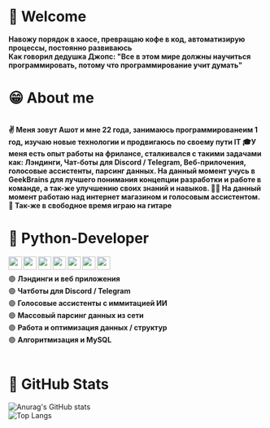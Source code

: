 # 🙋 Welcome

<b>Навожу порядок в хаосе, превращаю кофе в код, автоматизирую процессы, постоянно развиваюсь</b><br>
<b>Как говорил дедушка Джопс: "Все в этом мире должны научиться программировать, потому что программирование учит думать"</b>
<br />

# 😁 About me
<br>
 <b>
    ✌️ Меня зовут Ашот и мне 22 года, занимаюсь программированеим 1 год, изучаю новые технологии и продвигаюсь по своему пути IT 
    🎓У меня есть опыт работы на фрилансе, сталкивался с такими задачами как: Лэндинги, Чат-боты для Discord / Telegram, Веб-прилочения, голосовые ассистенты, парсинг данных.
    На данный момент учусь в GeekBrains для лучшего понимания концепции разработки и работе в команде, а так-же улучшению своих знаний и навыков.
    👩‍💻 На данный момент работаю над интернет магазином и голосовым ассистентом.
    🎸 Так-же в свободное время играю на гитаре 
 </b>


# 🐍 Python-Developer  
<img align="left" width="26px" src="https://img.icons8.com/color/344/python--v1.png">
<img align="left" width="26px" src="https://img.icons8.com/color/344/pycharm.png">
<img align="left" width="26px" src="https://img.icons8.com/color/344/django.png">
<img align="left" width="26px" src="https://img.icons8.com/fluency/344/sublime-text.png">
<img align="left" width="26px" src="https://img.icons8.com/color/344/html-5--v1.png">
<img align="left" width="26px" src="https://img.icons8.com/dusk/344/css3.png">
<img align="left" width="26px" src="https://img.icons8.com/color/344/mysql-logo.png"><br>
<br>
🟣 <b>Лэндинги и веб приложения</b><br>
🟣 <b>Чатботы для Discord / Telegram</b><br>
🟣 <b>Голосовые ассистенты с иммитацией ИИ</b> <br>
🟣 <b>Массовый парсинг данных из сети</b> <br>
🟣 <b>Работа и оптимизация данных / структур</b><br>
🟣 <b>Алгоритмизация и MySQL</b><br>

<br>

# 🙂 GitHub Stats

![Anurag's GitHub stats](https://github-readme-stats.vercel.app/api?username=StacLigasfolf&show_icons=true&theme=radical&text_color='purple')
<br>
![Top Langs](https://github-readme-stats.vercel.app/api/top-langs/?username=StacLigasfolf&layout=compact&text_color='purple'&title_color='purple'&border_color='purple')
<br>







